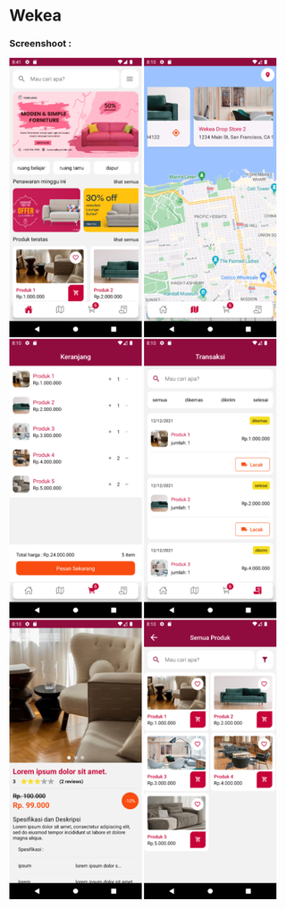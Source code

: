 # Wekea

### Screenshoot :

<div>
  <img src="https://github.com/fgasyz/aplikasi-android-wekea/blob/master/Screenshot_1705498871.png" height="500" />
  <img src="https://github.com/fgasyz/aplikasi-android-wekea/blob/master/Screenshot_1705497012.png" height="500" />
  <img src="https://github.com/fgasyz/aplikasi-android-wekea/blob/master/Screenshot_1705497016.png" height="500" />
  <img src="https://github.com/fgasyz/aplikasi-android-wekea/blob/master/Screenshot_1705497023.png" height="500" />
  <img src="https://github.com/fgasyz/aplikasi-android-wekea/blob/master/Screenshot_1705497031.png" height="500" />
  <img src="https://github.com/fgasyz/aplikasi-android-wekea/blob/master/Screenshot_1705497047.png" height="500" />
</div>
